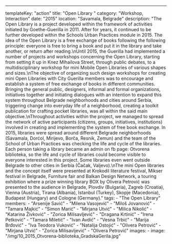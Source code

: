 ---
  templateKey: "action"
  title: "Open Library "
  category: "Workshop, Interaction"
  date: "2015"
  location: "Savamala, Belgrade"
  description: "The Open Library is a project developed within the framework of activities initiated by Goethe-Guerilla in 2011. After for years, it continued to be further developed within the Schools Urban Practices module in 2015. The idea of the Open Library is a free exchange of books following the following principle: everyone is free to bring a book and put it in the library and take another, or return after reading.\nUntil 2015, the Guerilla had implemented a number of projects and workshops concerning the Open Library, starting from setting it up in Knez Mihailova Street, through public debates, to a multidisciplinary workshop for mini Mobile Open Libraries of various shapes and sizes.\nThe objective of organizing such design workshops for creating mini Open Libraries with City Guerilla members was to encourage and establish a system of free exchange of books in different communities. Bringing the general public, designers, informal and formal organizations, initiatives together and initiating dialogues with an intention to expand this system throughout Belgrade neighborhoods and cities around Serbia, triggering change into everyday life of a neighborhood, creating a toolkit publication for crafting pocket libraries, was all within the said main objective.\nThroughout activities within the project, we managed to spread the network of active participants (citizens, groups, initiatives, institutions) involved in creating and implementing the system of free book exchange. In 2015, libraries were spread around different Belgrade neighborhoods (Savamala, Dorćol, Mirijevo, Borča, Resnik, Zemun) and the team of the School of Urban Practices was checking the life and cycle of the libraries. Each person taking a library became an admin on fb page: Otvorena biblioteka, so the life and cycle of libraries could become visible to everyone interested in this project. Some libraries even went outside Belgrade to other cities in Serbia (Čačak, Valjevo).\nThe mini Open libraries and the concept itself were presented at Krokodil literature festival, Mikser festival in Belgrade, Furniture fair and Balkan Design Network, a touring exhibition where a prize winning library BOX by Olivera Petrović was presented to the audience in Belgrade, Plovdiv (Bulgaria), Zagreb (Croatia), Vienna (Austria), Tirana (Albania), Istanbul (Turkey), Skopje (Macedonia), Budapest (Hungary) and Cologne (Germany)."
  tags: 
    - "The Open Library"
  members: 
    - "Arsenije Savić"
    - "Milena Vasojević"
    - "Miloš Jovanović"
    - "Tamara Majkić"
    - "Simon Marić"
    - "Mirjana Utvić"
    - "Milica Nikolić"
    - "Katarina Živković"
    - "Zorica Milisavljević"
    - "Dragana Krtinić"
    - "Irena Petković"
    - "Tamara Miletić"
    - "Ivan Avdić"
    - "Vesna Trbić"
    - "Marija Brđović"
    - "Iva Teodora Vuković"
    - "Natalija Ostojić"
    - "Olivera Petrović"
    - "Mirjana Utvić"
    - "Zorica Milisavljević"
    - "Olivera Petrović"
  images: 
    - 
      image: "/img/10_2015_Otvorena-biblioteka_GradskaGerila.jpg"
